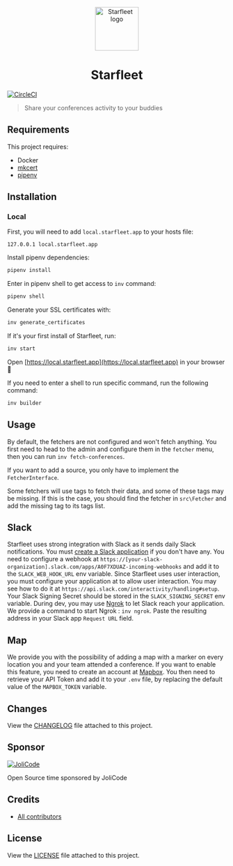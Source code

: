 <p align="center">
    <img src="https://starfleet.jolicode.com/build/images/logo.svg" width=100 height=100 alt="Starfleet logo" />
</p>
<h1 align="center">Starfleet</h1>

[![CircleCI](https://circleci.com/gh/jolicode/starfleet.svg?style=svg)](https://circleci.com/gh/jolicode/starfleet)

> Share your conferences activity to your buddies

## Requirements

This project requires:

- Docker 
- [mkcert](https://github.com/FiloSottile/mkcert)
- [pipenv](https://github.com/pypa/pipenv)

## Installation

### Local

First, you will need to add `local.starfleet.app` to your hosts file:
```
127.0.0.1 local.starfleet.app
```

Install pipenv dependencies:
```bash
pipenv install
```

Enter in pipenv shell to get access to `inv` command:
```bash
pipenv shell
```

Generate your SSL certificates with:
```bash
inv generate_certificates
```

If it's your first install of Starfleet, run:
```bash
inv start
```

Open [https://local.starfleet.app](https://local.starfleet.app) in your browser 🚀

If you need to enter a shell to run specific command, run the following command:
```bash
inv builder
```

## Usage

By default, the fetchers are not configured and won't fetch anything. You first need to head to the admin and configure them in the `fetcher` menu, then you can run `inv fetch-conferences`.

If you want to add a source, you only have to implement the `FetcherInterface`.

Some fetchers will use tags to fetch their data, and some of these tags may be missing. If this is the case, you should find the fetcher in `src\Fetcher` and add the missing tag to its tags list.

## Slack

Starfleet uses strong integration with Slack as it sends daily Slack notifications. You must [create a Slack application](https://api.slack.com/apps) if you don't have any.
You need to configure a webhook at `https://[your-slack-organization].slack.com/apps/A0F7XDUAZ-incoming-webhooks` and add it to the `SLACK_WEB_HOOK_URL` env variable.
Since Starfleet uses user interaction, you must configure your application at to allow user interaction. You may see how to do it at `https://api.slack.com/interactivity/handling#setup`. Your Slack Signing Secret should be stored in the `SLACK_SIGNING_SECRET` env variable.
During dev, you may use [Ngrok](https://ngrok.com/) to let Slack reach your application. We provide a command to start Ngrok : `inv ngrok`. Paste the resulting address in your Slack app `Request URL` field.

## Map

We provide you with the possibility of adding a map with a marker on every location you and your team attended a conference. If you want to enable this feature, you need to create an account at [Mapbox](https://www.mapbox.com/). You then need to retrieve your API Token and add it to your `.env` file, by replacing the default value of the `MAPBOX_TOKEN` variable.

## Changes

View the [CHANGELOG](CHANGELOG.md) file attached to this project.

## Sponsor

[![JoliCode](https://jolicode.com/images/logo.svg)](https://jolicode.com)

Open Source time sponsored by JoliCode

## Credits

* [All contributors](https://github.com/jolicode/starfleet/graphs/contributors)

## License

View the [LICENSE](LICENSE) file attached to this project.
